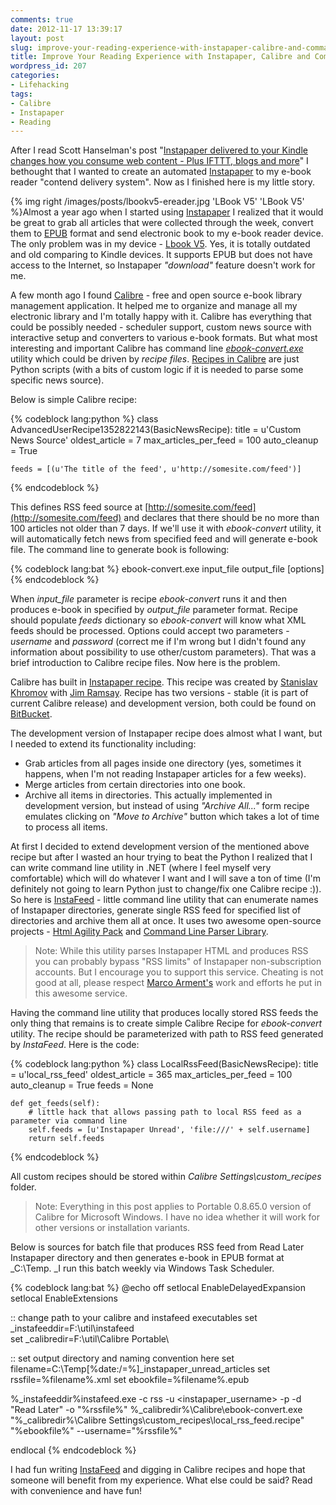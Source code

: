 ```yaml
---
comments: true
date: 2012-11-17 13:39:17
layout: post
slug: improve-your-reading-experience-with-instapaper-calibre-and-command-line
title: Improve Your Reading Experience with Instapaper, Calibre and Command Line
wordpress_id: 207
categories:
- Lifehacking
tags:
- Calibre
- Instapaper
- Reading
---
```


After I read Scott Hanselman's post "[Instapaper delivered to your Kindle changes how you consume web content - Plus IFTTT, blogs and more](http://www.hanselman.com/blog/InstapaperDeliveredToYourKindleChangesHowYouConsumeWebContentPlusIFTTTBlogsAndMore.aspx)" I bethought that I wanted to create an automated [Instapaper](http://www.instapaper.com) to my e-book reader "contend delivery system". Now as I finished here is my little story.


{% img right /images/posts/lbookv5-ereader.jpg 'LBook V5' 'LBook V5' %}Almost a year ago when I started using [Instapaper](http://www.instapaper.com) I realized that it would be great to grab all articles that were collected through the week, convert them to [EPUB](http://en.wikipedia.org/wiki/EPUB) format and send electronic book to my e-book reader device. The only problem was in my device - [Lbook V5](http://lbook.ua/products/lbooks/v5/). Yes, it is totally outdated and old comparing to Kindle devices. It supports EPUB but does not have access to the Internet, so Instapaper _"download"_ feature doesn't work for me.

A few month ago I found [Calibre](http://calibre-ebook.com) - free and open source e-book library management application. It helped me to organize and manage all my electronic library and I'm totally happy with it. Calibre has everything that could be possibly needed - scheduler support, custom news source with interactive setup and converters to various e-book formats. But what most interesting and important Calibre has command line [_ebook-convert.exe_](http://manual.calibre-ebook.com/cli/ebook-convert.html) utility which could be driven by _recipe files_. [Recipes in Calibre](http://manual.calibre-ebook.com/news.html) are just Python scripts (with a bits of custom logic if it is needed to parse some specific news source).

Below is simple Calibre recipe:

{% codeblock lang:python %}
class AdvancedUserRecipe1352822143(BasicNewsRecipe):
	title          = u'Custom News Source'
	oldest_article = 7
	max_articles_per_feed = 100
	auto_cleanup = True

	feeds = [(u'The title of the feed', u'http://somesite.com/feed')]
{% endcodeblock %}

This defines RSS feed source at [http://somesite.com/feed](http://somesite.com/feed) and declares that there should be no more than 100 articles not older than 7 days. If we'll use it with _ebook-convert_ utility, it will automatically fetch news from specified feed and will generate e-book file. The command line to generate book is following:

{% codeblock lang:bat %}
ebook-convert.exe input_file output_file [options]
{% endcodeblock %}

When _input_file_ parameter is recipe _ebook-convert_ runs it and then produces e-book in specified by _output_file_ parameter format. Recipe should populate _feeds_ dictionary so _ebook-convert_ will know what XML feeds should be processed. Options could accept two parameters - _username_ and _password_ (correct me if I'm wrong but I didn't found any information about possibility to use other/custom parameters). That was a brief introduction to Calibre recipe files. Now here is the problem.

Calibre has built in [Instapaper recipe](http://khromov.wordpress.com/projects/instapaper-calibre-recipe/). This recipe was created by [Stanislav Khromov](http://khromov.wordpress.com) with [Jim Ramsay](https://bitbucket.org/lack). Recipe has two versions - stable (it is part of current Calibre release) and development version, both could be found on [BitBucket](https://bitbucket.org/khromov/calibre-instapaper).

The development version of Instapaper recipe does almost what I want, but I needed to extend its functionality including:

  * Grab articles from all pages inside one directory (yes, sometimes it happens, when I'm not reading Instapaper articles for a few weeks).
  * Merge articles from certain directories into one book.
  * Archive all items in directories. This actually implemented in development version, but instead of using _"Archive All..."_ form recipe emulates clicking on _"Move to Archive"_ button which takes a lot of time to process all items.


At first I decided to extend development version of the mentioned above recipe but after I wasted an hour trying to beat the Python I realized that I can write command line utility in .NET (where I feel myself very comfortable) which will do whatever I want and I will save a ton of time (I'm definitely not going to learn Python just to change/fix one Calibre recipe :)). So here is [InstaFeed](https://github.com/manekovskiy/InstaFeed) - little command line utility that can enumerate names of Instapaper directories, generate single RSS feed for specified list of directories and archive them all at once. It uses two awesome open-source projects - [Html Agility Pack](http://htmlagilitypack.codeplex.com/) and [Command Line Parser Library](http://commandline.codeplex.com/).


> Note: While this utility parses Instapaper HTML and produces RSS you can probably bypass "RSS limits" of Instapaper non-subscription accounts. But I encourage you to support this service. Cheating is not good at all, please respect [Marco Arment's](http://www.marco.org/) work and efforts he put in this awesome service.


Having the command line utility that produces locally stored RSS feeds the only thing that remains is to create simple Calibre Recipe for _ebook-convert_ utility. The recipe should be parameterized with path to RSS feed generated by _InstaFeed_. Here is the code:

{% codeblock lang:python %}
class LocalRssFeed(BasicNewsRecipe):
	title        = u'local_rss_feed'
	oldest_article    = 365
	max_articles_per_feed    = 100
	auto_cleanup    = True
	feeds = None

	def get_feeds(self):
		# little hack that allows passing path to local RSS feed as a parameter via command line
		self.feeds = [u'Instapaper Unread', 'file:///' + self.username]
		return self.feeds
{% endcodeblock %}

All custom recipes should be stored within _<Calibre Installation Directory>Calibre Settings\custom_recipes_ folder.


> Note: Everything in this post applies to Portable 0.8.65.0 version of Calibre for Microsoft Windows. I have no idea whether it will work for other versions or installation variants.


Below is sources for batch file that produces RSS feed from Read Later Instapaper directory and then generates e-book in EPUB format at _C:\Temp. _I run this batch weekly via Windows Task Scheduler.

{% codeblock lang:bat %}
@echo off
setlocal EnableDelayedExpansion
setlocal EnableExtensions

:: change path to your calibre and instafeed executables
set _instafeeddir=F:\util\instafeed\
set _calibredir=F:\util\Calibre Portable\

:: set output directory and naming convention here
set filename=C:\Temp\[%date:/=%]_instapaper_unread_articles
set rssfile=%filename%.xml
set ebookfile=%filename%.epub

%_instafeeddir%instafeed.exe -c rss -u <instapaper_username> -p <instapaper password> -d "Read Later" -o "%rssfile%"
%_calibredir%\Calibre\ebook-convert.exe "%_calibredir%\Calibre Settings\custom_recipes\local_rss_feed.recipe" "%ebookfile%" --username="%rssfile%"

endlocal
{% endcodeblock %}

I had fun writing [InstaFeed](https://github.com/manekovskiy/InstaFeed) and digging in Calibre recipes and hope that someone will benefit from my experience. What else could be said? Read with convenience and have fun!

